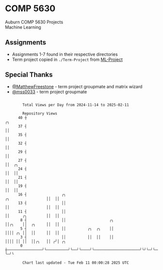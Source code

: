 # COMP 5630
Auburn COMP 5630 Projects  
Machine Learning

## Assignments
- Assignments 1-7 found in their respective directories
- Term project copied in `./Term-Project` from [ML-Project](https://github.com/wumphlett/ML-Project)

## Special Thanks
- [@MatthewFreestone](https://github.com/MatthewFreestone) - term project groupmate and matrix wizard
- [@mss0033](https://github.com/mss0033) - term project groupmate

```

        Total Views per Day from 2024-11-14 to 2025-02-11

        Repository Views
      40 ┼                                                                                ╭╮
      37 ┤                                                                                ││
      35 ┤                                                                                ││
      32 ┤                                                                                ││
      29 ┤                                                                                ││
      27 ┤                                                                                ││  ╭╮
      24 ┤                                                                                ││  ││
      21 ┤                                                                                ││  ││
      19 ┤                                                                                ││  ││
      16 ┤                ╭╮                                           ╭╮                 ││  ││
      13 ┤                ││                                           ││                 ││  ││
      11 ┤                ││                                           ││      ╭╮         ││  ││
       8 ┤                ││                    ╭╮                     ││╭╮    ││  ╭╮     ││  ││
       5 ┤                ││          ╭╮  ╭╮    ││                     ││││ ╭╮ ││  ││     ││  ││
       3 ┤                ││          ││  ││    ││                     ││││ ││ ││  ││╭╮   ││ ╭╯│ ╭╮
       0 ┼────────────────╯╰──────────╯╰──╯╰────╯╰─────────────────────╯╰╯╰─╯╰─╯╰──╯╰╯╰───╯╰─╯ ╰─╯╰

        Chart last updated - Tue Feb 11 00:00:28 2025 UTC
        
```
